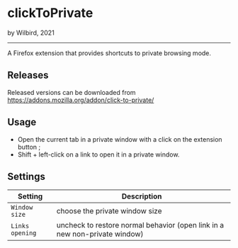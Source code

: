 # clickToPrivate
by Wilbird, 2021

---

A Firefox extension that provides shortcuts to private browsing mode.


## Releases
Released versions can be downloaded from https://addons.mozilla.org/addon/click-to-private/

## Usage

- Open the current tab in a private window with a click on the extension button ;
- Shift + left-click on a link to open it in a private window.

## Settings

| Setting | Description |
| ---------- | ----------- |
| `Window size` | choose the private window size |
| `Links opening` | uncheck to restore normal behavior (open link in a new non-private window) |
